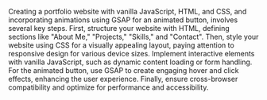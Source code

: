 Creating a portfolio website with vanilla JavaScript, HTML, and CSS, and incorporating animations using GSAP for an animated button, involves several key steps. First, structure your website with HTML, defining sections like "About Me," "Projects," "Skills," and "Contact". Then, style your website using CSS for a visually appealing layout, paying attention to responsive design for various device sizes. Implement interactive elements with vanilla JavaScript, such as dynamic content loading or form handling. For the animated button, use GSAP to create engaging hover and click effects, enhancing the user experience. Finally, ensure cross-browser compatibility and optimize for performance and accessibility.
